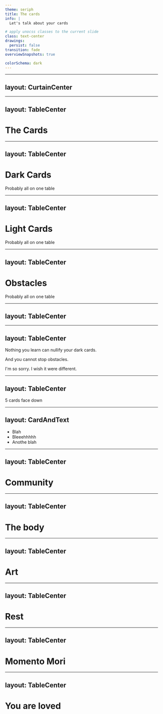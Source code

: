 ```yaml
---
theme: seriph
title: The cards
info: |
  Let's talk about your cards

# apply unocss classes to the current slide
class: text-center
drawings:
  persist: false
transition: fade
overviewSnapshots: true

colorSchema: dark
---
```


<Welcome>
<Cards />
</Welcome>

<!-- I want to tell you a story -->

---
layout: CurtainCenter
---

<Card />

<!-- This is the story of you (flip card) and of me and of what it means to be alive and doing your best -->


---
layout: TableCenter
---

# The Cards

---
layout: TableCenter
---

# Dark Cards

Probably all on one table

---
layout: TableCenter
---

# Light Cards

Probably all on one table


---
layout: TableCenter
---

# Obstacles

Probably all on one table



---
layout: TableCenter
---

<TheComputer />

---
layout: TableCenter
---

<p>Nothing you learn can <span class="cancel-wish">nullify</span> your dark cards.</p>

<p>And you <span class="cancel-wish">cannot stop</span> obstacles.</p>

<v-click>
<p class="im-sorry">I'm so sorry. I wish it were different.</p>
</v-click>

---
layout: TableCenter
---

5 cards face down

<!---
With that said, I want to tell you about some of the light cards that I've learned, that help me.
-->


---
layout: CardAndText
---

<template v-slot:card>
  <Nature />
</template>

- Blah
- Bleeehhhhh
- Anothe blah

---
layout: TableCenter
---

# Community

---
layout: TableCenter
---

# The body

---
layout: TableCenter
---

# Art

---
layout: TableCenter
---

# Rest

---
layout: TableCenter
---

# Momento Mori

---
layout: TableCenter
---

# You are loved








